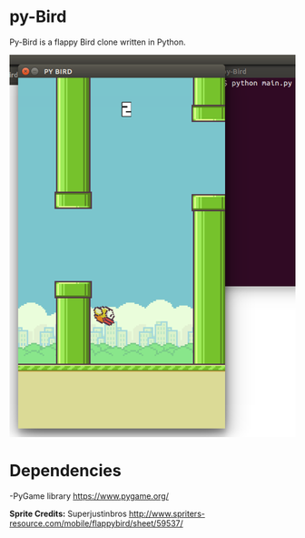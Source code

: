 # py-Bird
Py-Bird is a flappy Bird clone written in Python. 

![screenshot](https://github.com/satcar77/py-Bird/raw/master/Screenshot%20.png)

# Dependencies
-PyGame library
https://www.pygame.org/

**Sprite Credits:**
Superjustinbros
http://www.spriters-resource.com/mobile/flappybird/sheet/59537/
